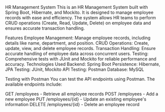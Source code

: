 HR Management System
This is an HR Management System built with Spring Boot, Hibernate, and Mockito. It is designed to manage employee records with ease and efficiency. The system allows HR teams to perform CRUD operations (Create, Read, Update, Delete) on employee data and ensures accurate transaction handling.

Features
Employee Management: Manage employee records, including details like name, department, and position.
CRUD Operations: Create, update, view, and delete employee records.
Transaction Handling: Ensure accurate handling of employee data across concurrent users.
Testing: Comprehensive tests with JUnit and Mockito for reliable performance and accuracy.
Technologies Used
Backend: Spring Boot
Persistence: Hibernate, JPA
Testing: JUnit, Mockito
API Testing: Postman
Database: MySQL


Testing with Postman
You can test the API endpoints using Postman. The available endpoints include:

GET /employees - Retrieve all employee records
POST /employees - Add a new employee
PUT /employees/{id} - Update an existing employee's information
DELETE /employees/{id} - Delete an employee record
